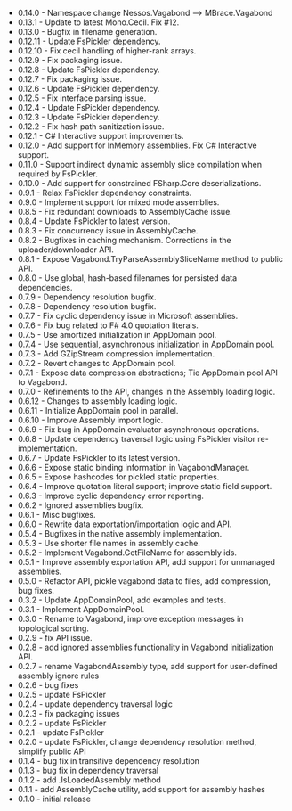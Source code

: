 * 0.14.0 - Namespace change Nessos.Vagabond --> MBrace.Vagabond
* 0.13.1 - Update to latest Mono.Cecil. Fix #12.
* 0.13.0 - Bugfix in filename generation.
* 0.12.11 - Update FsPickler dependency.
* 0.12.10 - Fix cecil handling of higher-rank arrays.
* 0.12.9 - Fix packaging issue.
* 0.12.8 - Update FsPickler dependency.
* 0.12.7 - Fix packaging issue.
* 0.12.6 - Update FsPickler dependency.
* 0.12.5 - Fix interface parsing issue.
* 0.12.4 - Update FsPickler dependency.
* 0.12.3 - Update FsPickler dependency.
* 0.12.2 - Fix hash path sanitization issue.
* 0.12.1 - C# Interactive support improvements.
* 0.12.0 - Add support for InMemory assemblies. Fix C# Interactive support.
* 0.11.0 - Support indirect dynamic assembly slice compilation when required by FsPickler.
* 0.10.0 - Add support for constrained FSharp.Core deserializations.
* 0.9.1 - Relax FsPickler dependency constraints.
* 0.9.0 - Implement support for mixed mode assemblies.
* 0.8.5 - Fix redundant downloads to AssemblyCache issue.
* 0.8.4 - Update FsPickler to latest version.
* 0.8.3 - Fix concurrency issue in AssemblyCache.
* 0.8.2 - Bugfixes in caching mechanism. Corrections in the uploader/downloader API.
* 0.8.1 - Expose Vagabond.TryParseAssemblySliceName method to public API.
* 0.8.0 - Use global, hash-based filenames for persisted data dependencies.
* 0.7.9 - Dependency resolution bugfix.
* 0.7.8 - Dependency resolution bugfix.
* 0.7.7 - Fix cyclic dependency issue in Microsoft assemblies.
* 0.7.6 - Fix bug related to F# 4.0 quotation literals.
* 0.7.5 - Use amortized initialization in AppDomain pool.
* 0.7.4 - Use sequential, asynchronous initialization in AppDomain pool.
* 0.7.3 - Add GZipStream compression implementation.
* 0.7.2 - Revert changes to AppDomain pool.
* 0.7.1 - Expose data compression abstractions; Tie AppDomain pool API to Vagabond.
* 0.7.0 - Refinements to the API, changes in the Assembly loading logic.
* 0.6.12 - Changes to assembly loading logic.
* 0.6.11 - Initialize AppDomain pool in parallel.
* 0.6.10 - Improve Assembly import logic.
* 0.6.9 - Fix bug in AppDomain evaluator asynchronous operations.
* 0.6.8 - Update dependency traversal logic using FsPickler visitor re-implementation.
* 0.6.7 - Update FsPickler to its latest version.
* 0.6.6 - Expose static binding information in VagabondManager.
* 0.6.5 - Expose hashcodes for pickled static properties.
* 0.6.4 - Improve quotation literal support; improve static field support.
* 0.6.3 - Improve cyclic dependency error reporting.
* 0.6.2 - Ignored assemblies bugfix.
* 0.6.1 - Misc bugfixes.
* 0.6.0 - Rewrite data exportation/importation logic and API.
* 0.5.4 - Bugfixes in the native assembly implementation.
* 0.5.3 - Use shorter file names in assembly cache.
* 0.5.2 - Implement Vagabond.GetFileName for assembly ids.
* 0.5.1 - Improve assembly exportation API, add support for unmanaged assemblies.
* 0.5.0 - Refactor API, pickle vagabond data to files, add compression, bug fixes.
* 0.3.2 - Update AppDomainPool, add examples and tests.
* 0.3.1 - Implement AppDomainPool.
* 0.3.0 - Rename to Vagabond, improve exception messages in topological sorting.
* 0.2.9 - fix API issue.
* 0.2.8 - add ignored assemblies functionality in Vagabond initialization API.
* 0.2.7 - rename VagabondAssembly type, add support for user-defined assembly ignore rules
* 0.2.6 - bug fixes
* 0.2.5 - update FsPickler
* 0.2.4 - update dependency traversal logic
* 0.2.3 - fix packaging issues
* 0.2.2 - update FsPickler
* 0.2.1 - update FsPickler
* 0.2.0 - update FsPickler, change dependency resolution method, simplify public API
* 0.1.4 - bug fix in transitive dependency resolution
* 0.1.3 - bug fix in dependency traversal
* 0.1.2 - add .IsLoadedAssembly method
* 0.1.1 - add AssemblyCache utility, add support for assembly hashes
* 0.1.0 - initial release